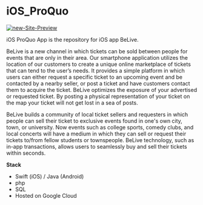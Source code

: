 # iOS_ProQuo

<a href="https://ibb.co/8c8TwSb"><img src="https://i.ibb.co/ws63qx7/new-Site-Preview.png" alt="new-Site-Preview" border="0"></a>

iOS ProQuo App is the repository for iOS app BeLive.

BeLive is a new channel in which tickets can be sold between people for events that are only in their area. 
Our smartphone application utilizes the location of our customers to create a unique online marketplace of tickets that can tend to the user’s needs. 
It provides a simple platform in which users can either request a specific ticket to an upcoming event and be contacted by a nearby seller, or post a ticket and have customers contact them to acquire the ticket. 
BeLive optimizes the exposure of your advertised or requested ticket. By posting a physical representation of your ticket on the map your ticket will not get lost in a sea of posts. 

BeLive builds a community of local ticket sellers and requesters in which people can sell their ticket to exclusive events found in one's own city, town, or university. Now events such as college sports, comedy clubs, and local concerts will have a medium in which they can sell or request their tickets to/from fellow students or townspeople. BeLive technology, such as in-app transactions, allows users to seamlessly buy and sell their tickets within seconds. 

<b>Stack</b>
- Swift (iOS) / Java (Android)
- php
- SQL
- Hosted on Google Cloud

